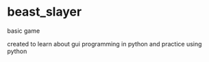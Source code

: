# beast_slayer
basic game

created to learn about gui programming in python and practice using python
